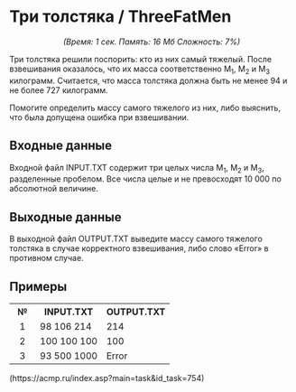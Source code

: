 <h1>Три толстяка / ThreeFatMen</h1>
<center><i>(Время: 1&nbsp;сек. Память: 16 Мб&nbsp;Сложность: 7%)</i></center>
<!–– google_ad_section_start ––>
<p class=text>
Три толстяка решили поспорить: кто из них самый тяжелый. После взвешивания оказалось, что их масса соответственно M<sub>1</sub>, M<sub>2</sub> и M<sub>3</sub> килограмм. Считается, что масса толстяка должна быть не менее 94 и не более 727 килограмм.
</p>
<p class=text>
Помогите определить массу самого тяжелого из них, либо выяснить, что была допущена ошибка при взвешивании.
</p>

<h2>Входные данные</h2>

<p class=text>
Входной файл INPUT.TXT содержит три целых числа M<sub>1</sub>, M<sub>2</sub> и M<sub>3</sub>, разделенные пробелом. Все числа целые и не превосходят 10 000 по абсолютной величине.
</p>

<h2>Выходные данные</h2>

<p class=text>
В выходной файл OUTPUT.TXT выведите массу самого тяжелого толстяка в случае корректного взвешивания, либо слово «Error» в противном случае.
</p>

<h2>Примеры</h2>

<table class=main cellpadding=2 cellspacing=1>
<tr><th width=30>№</th><th>INPUT.TXT</th><th>OUTPUT.TXT</th></tr>
<tr class=white2><td align=center>1</td><td valign=top>98 106 214</td><td valign=top>214</td></tr>
<tr class=white2><td align=center>2</td><td valign=top>100 100 100</td><td valign=top>100</td></tr>
<tr class=white2><td align=center>3</td><td valign=top>93 500 1000</td><td valign=top>Error</td></tr>
</table>
(https://acmp.ru/index.asp?main=task&id_task=754)
<!–– google_ad_section_end ––>